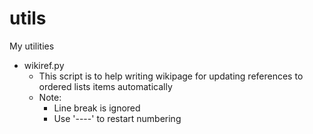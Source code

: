 utils
=====

My utilities

* wikiref.py
  * This script is to help writing wikipage for updating references to ordered lists items automatically
  * Note: 
    * Line break is ignored
    * Use '----' to restart numbering
  
